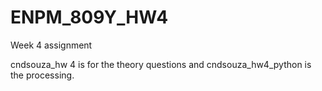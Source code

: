 # ENPM_809Y_HW4
Week 4 assignment


cndsouza_hw 4 is for the theory questions and cndsouza_hw4_python is the processing.
